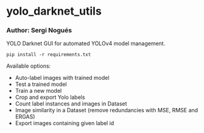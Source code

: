 # yolo_darknet_utils
### Author: Sergi Nogués

YOLO Darknet GUI for automated YOLOv4 model management.

```
pip install -r requirements.txt
```


Available options:

- Auto-label images with trained model
- Test a trained model
- Train a new model
- Crop and export Yolo labels
- Count label instances and images in Dataset
- Image similarity in a Dataset (remove redundancies with MSE, RMSE and ERGAS)
- Export images containing given label id
